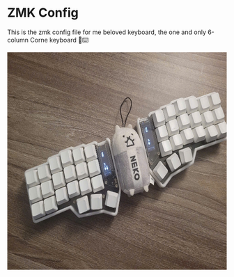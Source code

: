 # ZMK Config
This is the zmk config file for me beloved keyboard, the one and only 6-column Corne keyboard 💖⌨️

<img src="./corne.jpg" width="700" height="500">
